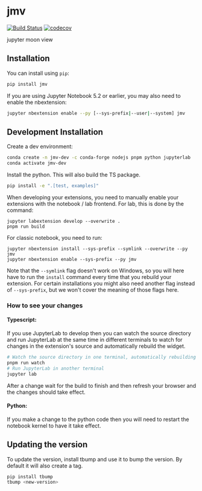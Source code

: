 
# jmv

[![Build Status](https://travis-ci.org/KaivnD/jmv.svg?branch=master)](https://travis-ci.org/KaivnD/jmv)
[![codecov](https://codecov.io/gh/KaivnD/jmv/branch/master/graph/badge.svg)](https://codecov.io/gh/KaivnD/jmv)


jupyter moon view

## Installation

You can install using `pip`:

```bash
pip install jmv
```

If you are using Jupyter Notebook 5.2 or earlier, you may also need to enable
the nbextension:
```bash
jupyter nbextension enable --py [--sys-prefix|--user|--system] jmv
```

## Development Installation

Create a dev environment:
```bash
conda create -n jmv-dev -c conda-forge nodejs pnpm python jupyterlab
conda activate jmv-dev
```

Install the python. This will also build the TS package.
```bash
pip install -e ".[test, examples]"
```

When developing your extensions, you need to manually enable your extensions with the
notebook / lab frontend. For lab, this is done by the command:

```
jupyter labextension develop --overwrite .
pnpm run build
```

For classic notebook, you need to run:

```
jupyter nbextension install --sys-prefix --symlink --overwrite --py jmv
jupyter nbextension enable --sys-prefix --py jmv
```

Note that the `--symlink` flag doesn't work on Windows, so you will here have to run
the `install` command every time that you rebuild your extension. For certain installations
you might also need another flag instead of `--sys-prefix`, but we won't cover the meaning
of those flags here.

### How to see your changes
#### Typescript:
If you use JupyterLab to develop then you can watch the source directory and run JupyterLab at the same time in different
terminals to watch for changes in the extension's source and automatically rebuild the widget.

```bash
# Watch the source directory in one terminal, automatically rebuilding when needed
pnpm run watch
# Run JupyterLab in another terminal
jupyter lab
```

After a change wait for the build to finish and then refresh your browser and the changes should take effect.

#### Python:
If you make a change to the python code then you will need to restart the notebook kernel to have it take effect.

## Updating the version

To update the version, install tbump and use it to bump the version.
By default it will also create a tag.

```bash
pip install tbump
tbump <new-version>
```

